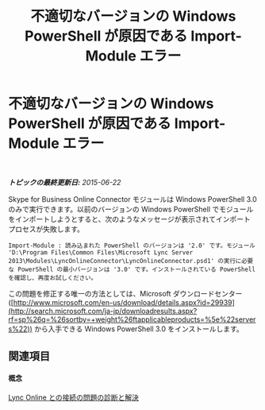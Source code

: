 ﻿---
title: 不適切なバージョンの Windows PowerShell が原因である Import-Module エラー
TOCTitle: 不適切なバージョンの Windows PowerShell が原因である Import-Module エラー
ms:assetid: 6c209f41-2b97-4dda-b0b7-e5b582d3e6b6
ms:mtpsurl: https://technet.microsoft.com/ja-jp/library/Dn362802(v=OCS.15)
ms:contentKeyID: 56270098
ms.date: 06/02/2017
mtps_version: v=OCS.15
ms.translationtype: HT
---

# 不適切なバージョンの Windows PowerShell が原因である Import-Module エラー

 

_**トピックの最終更新日:** 2015-06-22_

Skype for Business Online Connector モジュールは Windows PowerShell 3.0 のみで実行できます。以前のバージョンの Windows PowerShell でモジュールをインポートしようとすると、次のようなメッセージが表示されてインポート プロセスが失敗します。

    Import-Module : 読み込まれた PowerShell のバージョンは '2.0' です。モジュール 'D:\Program Files\Common Files\Microsoft Lync Server 2013\Modules\LyncOnlineConnector\LyncOnlineConnector.psd1' の実行に必要な PowerShell の最小バージョンは '3.0' です。インストールされている PowerShell を確認し、再度お試しください。

この問題を修正する唯一の方法としては、Microsoft ダウンロードセンター ([http://www.microsoft.com/en-us/download/details.aspx?id=29939](http://search.microsoft.com/ja-jp/downloadresults.aspx?rf=sp%26q=%26sortby=+weight%26ftapplicableproducts=%5e%22servers%22)) から入手できる Windows PowerShell 3.0 をインストールします。

## 関連項目

#### 概念

[Lync Online との接続の問題の診断と解決](diagnosing-and-resolving-connection-problems-with-skype-for-business-online.md)

